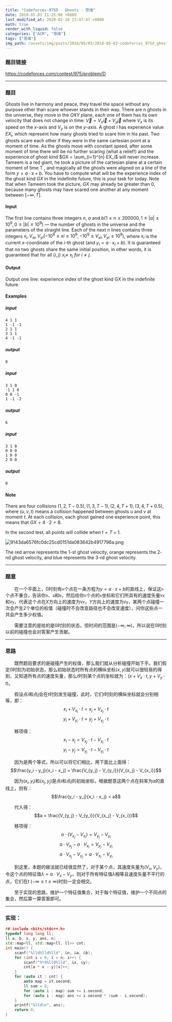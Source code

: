 ```yaml
---
title: "Codeforces-975D - Ghosts - 思维"
date: 2018-05-03 11:25:00 +0800
last_modified_at: 2020-02-10 23:47:47 +0800
math: true
render_with_liquid: false
categories: ["ACM", "思维"]
tags: ["思维"]
img_path: /assets/img/posts/2018/05/03/2018-05-03-codeforces_975d_ghosts_si_wei/
---
```


### 题目链接

https://codeforces.com/contest/975/problem/D

---
### 题目

Ghosts live in harmony and peace, they travel the space without any purpose other than scare whoever stands in their way.
There are n ghosts in the universe, they move in the $OXY$ plane, each one of them has its own velocity that does not change in time: $\overrightarrow V = V_x \overrightarrow i + V_y \overrightarrow j$ where $V_x$ is its speed on the $x$-axis and $V_y$ is on the $y$-axis.
A ghost $i$ has experience value $EX_i$, which represent how many ghosts tried to scare him in his past. Two ghosts scare each other if they were in the same cartesian point at a moment of time.
As the ghosts move with constant speed, after some moment of time there will be no further scaring (what a relief!) and the experience of ghost kind $GX = \sum_{i=1}^{n} EX_i$ will never increase.
Tameem is a red giant, he took a picture of the cartesian plane at a certain moment of time T , and magically all the ghosts were aligned on a line of the form $y = a \cdot x + b$. You have to compute what will be the experience index of the ghost kind $GX$ in the indefinite future, this is your task for today.
Note that when Tameem took the picture, $GX$ may already be greater than $0$, because many ghosts may have scared one another at any moment between $[−\infty, T ]$.
#### Input
The first line contains three integers $n$, $a$ and $b (1 \leq n ≤ 200000, 1 \leq |a| \leq 10^9 ,0 \leq |b| \leq 10^9 )$ — the number of ghosts in the universe and the parameters of the straight line.
Each of the next n lines contains three integers $x_i, V_{xi}, V_{yi} (−10^9 \leq xi \leq 10^9 , −10^9 ≤ V_{xi} , V_{yi} ≤ 10^9 )$, where $x_i$ is the current $x$-coordinate of the $i$-th ghost (and $y_i = a ⋅ x_i + b$).
It is guaranteed that no two ghosts share the same initial position, in other words, it is guaranteed that for all $(i, j)\ x_i \neq \ x_j\ for\ i \neq j$.
#### Output
Output one line: experience index of the ghost kind GX in the indefinite future.
#### Examples
##### input
```
4 1 1
1 -1 -1
2 1 1
3 1 1
4 -1 -1
```
##### output
```
8
```
##### input
```
3 1 0
-1 1 0
0 0 -1
1 -1 -2
```
##### output
```
6
```
##### input
```
3 1 0
0 0 0
1 0 0
2 0 0
```
##### output
```
0
```
#### Note
There are four collisions $(1, 2, T − 0.5 ), (1, 3 , T − 1), (2, 4 , T + 1), (3 , 4 , T + 0.5 )$, where $(u, v, t)$ means a collision happened between ghosts $u$ and $v$ at moment $t$. At each collision, each ghost gained one experience point, this means that $GX = 4 ⋅ 2 = 8$.

In the second test, all points will collide when $t = T + 1$.

![9143da6576fc0dc25cd0151da083642b4917796a.png][1]

The red arrow represents the $1$-st ghost velocity, orange represents the $2$-nd ghost velocity, and blue represents the $3$-rd ghost velocity.

---
### 题意

&emsp;&emsp;在一个平面上，$0$时刻有`n`个点在一条方程为$y=a \cdot x + b$的直线上，保证这`n`个点不重合，告诉你`n`、`a`和`b`，然后给你`n`个点的`x`坐标和它们所具有的速度矢量`Vx`和`Vy`，代表这个点在$X$方向上的速度为`Vx`，$Y$方向上的速度为`Vy`，某两个点碰撞一次会产生2个单位的权值（碰撞时不会改变路径也不会改变速度），问你这些点一共会产生多少权值。

&emsp;&emsp;需要注意的是给的是$0$时刻的状态，但时间的范围是$(-\infty , \infty)$，所以说在$0$时刻以前的碰撞也会对答案产生贡献。

---
### 思路

&emsp;&emsp;既然题目要求的是碰撞产生的权值，那么我们就从分析碰撞开始下手。我们假定$0$时刻为初始状态，那么初始状态时所有点的横纵坐标$(x,y)$就可以很轻易的得到，又知道所有点的速度矢量，那么$t$时刻某个点的坐标就为：$(x + V_x \cdot t, y + V_y \cdot t)$。

&emsp;&emsp;假设点$i$和点$j$会在$t$时刻发生碰撞，此时，它们$t$时刻的横纵坐标就会分别相等，即：$$x_i + V_{x_i} \cdot t = x_j + V_{x_j} \cdot t$$$$y_i + V_{y_i} \cdot t = y_j + V_{y_j} \cdot t$$

&emsp;&emsp;移项得：$$x_i - x_j = V_{x_j} \cdot t  - V_{x_i} \cdot t$$$$y_i - y_j = V_{y_j} \cdot t - V_{y_i} \cdot t$$

&emsp;&emsp;因为是两个等式，所以可以将它们相比，用下面比上面得：$$\frac{y_i - y_j}{x_i - x_j} = \frac{V_{y_j} - V_{y_i}}{V_{x_j} - V_{x_i}}$$

&emsp;&emsp;因为$(x_i,y_i)$和$(x_j, y_j)$是点$i$和点$j$的初始坐标，根据题意这两个点在斜率为$a$的直线上，则有：$$\frac{y_i - y_j}{x_i - x_j} = a$$

&emsp;&emsp;代入得：$$a = \frac{V_{y_j} - V_{y_i}}{V_{x_j} - V_{x_i}}$$

&emsp;&emsp;移项得：$$a \cdot (V_{x_j} - V_{x_i}) = V_{y_j} - V_{y_i}$$$$a \cdot V_{x_j} - a \cdot V_{x_i} = V_{y_j} - V_{y_i}$$$$a \cdot V_{x_j} - V_{y_j} = a \cdot V_{x_i} - V_{y_i}$$

&emsp;&emsp;到这里，本题的做法就已经很显然了，对于某个点，其速度矢量为$(V_x,V_y)$，令这个点的特征值$\lambda = a \cdot V_x - V_y$，则对于所有特征值$\lambda$相等且速度矢量不平行的点，它们在$t\ (-\infty \leq t \leq \infty)$时刻一定会相交。

&emsp;&emsp;至于实现的思路，维护一个特征值集合，对于每个特征值，维护一个不同点的集合，然后算一算答案即可。

---
### 实现：

```cpp
## include <bits/stdc++.h>
typedef long long ll;
ll a, b, x, y, ans, n;
std::map<ll, std::map<ll, ll>> cnt;
int main() {
    scanf("%lld%lld%lld", &n, &a, &b);
    for (int i = 0; i < n; i++) {
        scanf("%*d%lld%lld", &x, &y);
        cnt[a * x - y][x]++;
    }
    for (auto it : cnt) {
        auto map = it.second;
        ll sum = 0;
        for (auto i : map) sum += i.second;
        for (auto i : map) ans += i.second * (sum - i.second);
    }
    printf("%lld\n", ans);
    return 0;
}
```


  [1]: 9143da6576fc0dc25cd0151da083642b4917796a.png